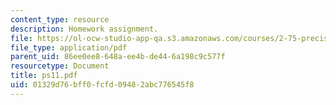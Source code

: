 ```yaml
---
content_type: resource
description: Homework assignment.
file: https://ol-ocw-studio-app-qa.s3.amazonaws.com/courses/2-75-precision-machine-design-fall-2001/01329d76bff0fcfd09482abc776545f8_ps11.pdf
file_type: application/pdf
parent_uid: 86ee0ee8-648a-ee4b-de44-6a198c9c577f
resourcetype: Document
title: ps11.pdf
uid: 01329d76-bff0-fcfd-0948-2abc776545f8
---
```

